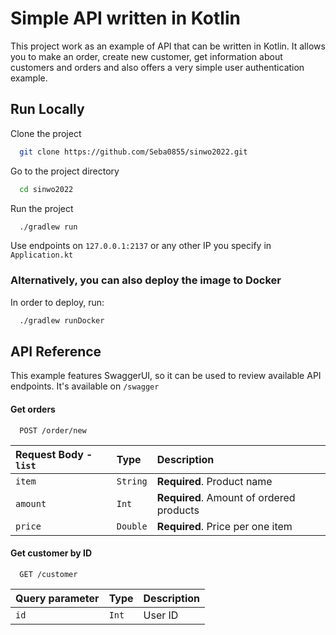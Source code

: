 # Simple API written in Kotlin
This project work as an example of API that can be written in Kotlin. It allows you to make an order, create new customer, get information about customers and orders and also offers a very simple user authentication example.

## Run Locally

Clone the project

```bash
  git clone https://github.com/Seba0855/sinwo2022.git
```

Go to the project directory

```bash
  cd sinwo2022
```

Run the project

```bash
  ./gradlew run
```

Use endpoints on `127.0.0.1:2137` or any other IP you specify in `Application.kt`

### Alternatively, you can also deploy the image to Docker

In order to deploy, run:
```bash
  ./gradlew runDocker
```


## API Reference

This example features SwaggerUI, so it can be used to review available API endpoints. It's available on `/swagger`

#### Get orders

```http
  POST /order/new
```

| Request Body - `list` | Type     | Description   |
| :-------- | :------- | :-------------------------------- |
| `item` | `String` | **Required**. Product name |
| `amount` | `Int` | **Required**. Amount of ordered products |
| `price` | `Double` | **Required**. Price per one item |

#### Get customer by ID

```http
  GET /customer
```
| Query parameter | Type     | Description    |
| :-------- | :------- | :-------------------------------- |
| `id` | `Int` | User ID |

